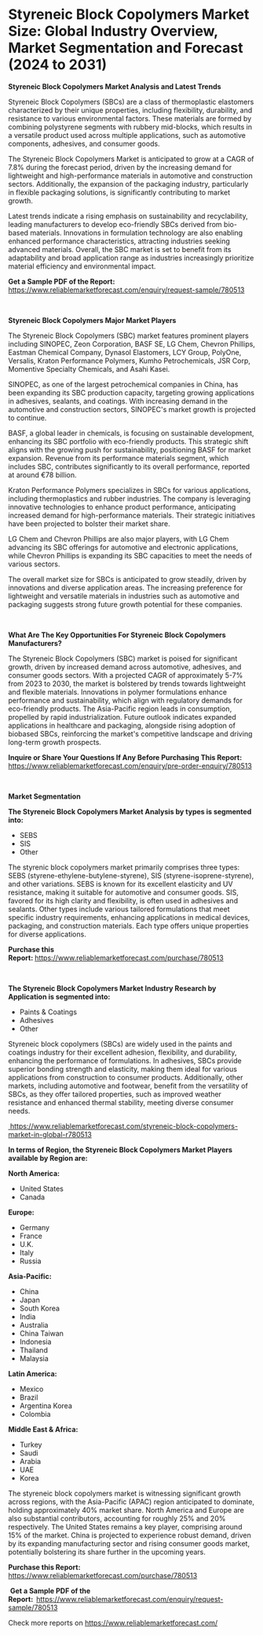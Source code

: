 <p><h1>Styreneic Block Copolymers Market Size: Global Industry Overview, Market Segmentation and Forecast (2024 to 2031)</h1></p><p><strong>Styreneic Block Copolymers Market Analysis and Latest Trends</strong></p>
<p><p>Styreneic Block Copolymers (SBCs) are a class of thermoplastic elastomers characterized by their unique properties, including flexibility, durability, and resistance to various environmental factors. These materials are formed by combining polystyrene segments with rubbery mid-blocks, which results in a versatile product used across multiple applications, such as automotive components, adhesives, and consumer goods.</p><p>The Styreneic Block Copolymers Market is anticipated to grow at a CAGR of 7.8% during the forecast period, driven by the increasing demand for lightweight and high-performance materials in automotive and construction sectors. Additionally, the expansion of the packaging industry, particularly in flexible packaging solutions, is significantly contributing to market growth. </p><p>Latest trends indicate a rising emphasis on sustainability and recyclability, leading manufacturers to develop eco-friendly SBCs derived from bio-based materials. Innovations in formulation technology are also enabling enhanced performance characteristics, attracting industries seeking advanced materials. Overall, the SBC market is set to benefit from its adaptability and broad application range as industries increasingly prioritize material efficiency and environmental impact.</p></p>
<p><strong>Get a Sample PDF of the Report:&nbsp;</strong> <a href="https://www.reliablemarketforecast.com/enquiry/request-sample/780513?utm_campaign=1875&utm_medium=2&utm_source=Github&utm_content=ia&utm_term=30122024&utm_id=styreneic-block-copolymers">https://www.reliablemarketforecast.com/enquiry/request-sample/780513</a></p>
<p>&nbsp;</p>
<p><strong>Styreneic Block Copolymers Major Market Players</strong></p>
<p><p>The Styreneic Block Copolymers (SBC) market features prominent players including SINOPEC, Zeon Corporation, BASF SE, LG Chem, Chevron Phillips, Eastman Chemical Company, Dynasol Elastomers, LCY Group, PolyOne, Versalis, Kraton Performance Polymers, Kumho Petrochemicals, JSR Corp, Momentive Specialty Chemicals, and Asahi Kasei. </p><p>SINOPEC, as one of the largest petrochemical companies in China, has been expanding its SBC production capacity, targeting growing applications in adhesives, sealants, and coatings. With increasing demand in the automotive and construction sectors, SINOPEC's market growth is projected to continue.</p><p>BASF, a global leader in chemicals, is focusing on sustainable development, enhancing its SBC portfolio with eco-friendly products. This strategic shift aligns with the growing push for sustainability, positioning BASF for market expansion. Revenue from its performance materials segment, which includes SBC, contributes significantly to its overall performance, reported at around €78 billion.</p><p>Kraton Performance Polymers specializes in SBCs for various applications, including thermoplastics and rubber industries. The company is leveraging innovative technologies to enhance product performance, anticipating increased demand for high-performance materials. Their strategic initiatives have been projected to bolster their market share.</p><p>LG Chem and Chevron Phillips are also major players, with LG Chem advancing its SBC offerings for automotive and electronic applications, while Chevron Phillips is expanding its SBC capacities to meet the needs of various sectors.</p><p>The overall market size for SBCs is anticipated to grow steadily, driven by innovations and diverse application areas. The increasing preference for lightweight and versatile materials in industries such as automotive and packaging suggests strong future growth potential for these companies.</p></p>
<p>&nbsp;</p>
<p><strong>What Are The Key Opportunities For Styreneic Block Copolymers Manufacturers?</strong></p>
<p><p>The Styreneic Block Copolymers (SBC) market is poised for significant growth, driven by increased demand across automotive, adhesives, and consumer goods sectors. With a projected CAGR of approximately 5-7% from 2023 to 2030, the market is bolstered by trends towards lightweight and flexible materials. Innovations in polymer formulations enhance performance and sustainability, which align with regulatory demands for eco-friendly products. The Asia-Pacific region leads in consumption, propelled by rapid industrialization. Future outlook indicates expanded applications in healthcare and packaging, alongside rising adoption of biobased SBCs, reinforcing the market's competitive landscape and driving long-term growth prospects.</p></p>
<p><strong>Inquire or Share Your Questions If Any Before Purchasing This Report:</strong> <a href="https://www.reliablemarketforecast.com/enquiry/pre-order-enquiry/780513?utm_campaign=1875&utm_medium=2&utm_source=Github&utm_content=ia&utm_term=30122024&utm_id=styreneic-block-copolymers">https://www.reliablemarketforecast.com/enquiry/pre-order-enquiry/780513</a></p>
<p>&nbsp;</p>
<p><strong>Market Segmentation</strong></p>
<p><strong>The Styreneic Block Copolymers Market Analysis by types is segmented into:</strong></p>
<p><ul><li>SEBS</li><li>SIS</li><li>Other</li></ul></p>
<p><p>The styrenic block copolymers market primarily comprises three types: SEBS (styrene-ethylene-butylene-styrene), SIS (styrene-isoprene-styrene), and other variations. SEBS is known for its excellent elasticity and UV resistance, making it suitable for automotive and consumer goods. SIS, favored for its high clarity and flexibility, is often used in adhesives and sealants. Other types include various tailored formulations that meet specific industry requirements, enhancing applications in medical devices, packaging, and construction materials. Each type offers unique properties for diverse applications.</p></p>
<p><strong>Purchase this Report:&nbsp;</strong><a href="https://www.reliablemarketforecast.com/purchase/780513?utm_campaign=1875&utm_medium=2&utm_source=Github&utm_content=ia&utm_term=30122024&utm_id=styreneic-block-copolymers">https://www.reliablemarketforecast.com/purchase/780513</a></p>
<p>&nbsp;</p>
<p><strong>The Styreneic Block Copolymers Market Industry Research by Application is segmented into:</strong></p>
<p><ul><li>Paints & Coatings</li><li>Adhesives</li><li>Other</li></ul></p>
<p><p>Styreneic block copolymers (SBCs) are widely used in the paints and coatings industry for their excellent adhesion, flexibility, and durability, enhancing the performance of formulations. In adhesives, SBCs provide superior bonding strength and elasticity, making them ideal for various applications from construction to consumer products. Additionally, other markets, including automotive and footwear, benefit from the versatility of SBCs, as they offer tailored properties, such as improved weather resistance and enhanced thermal stability, meeting diverse consumer needs.</p></p>
<p><a href="https://www.reliablemarketforecast.com/styreneic-block-copolymers-market-in-global-r780513?utm_campaign=1875&utm_medium=2&utm_source=Github&utm_content=ia&utm_term=30122024&utm_id=styreneic-block-copolymers">&nbsp;https://www.reliablemarketforecast.com/styreneic-block-copolymers-market-in-global-r780513</a></p>
<p><strong>In terms of Region, the Styreneic Block Copolymers Market Players available by Region are:</strong></p>
<p>
    <p> <strong> North America: </strong>
        <ul>
            <li>United States</li>
            <li>Canada</li>
        </ul>
        </p> 
    <p> <strong> Europe: </strong>
        <ul>
            <li>Germany</li>
            <li>France</li>
            <li>U.K.</li>
            <li>Italy</li>
            <li>Russia</li>
        </ul>
        </p> 
    <p> <strong> Asia-Pacific: </strong>
        <ul>
            <li>China</li>
            <li>Japan</li>
            <li>South Korea</li>
            <li>India</li>
            <li>Australia</li>
            <li>China Taiwan</li>
            <li>Indonesia</li>
            <li>Thailand</li>
            <li>Malaysia</li>
        </ul>
        </p> 
    <p> <strong> Latin America: </strong>
        <ul>
            <li>Mexico</li>
            <li>Brazil</li>
            <li>Argentina Korea</li>
            <li>Colombia</li>
        </ul>
        </p> 
    <p> <strong> Middle East & Africa: </strong>
        <ul>
            <li>Turkey</li>
            <li>Saudi</li>
            <li>Arabia</li>
            <li>UAE</li>
            <li>Korea</li>
        </ul>
    </p>
    </p>
<p><p>The styreneic block copolymers market is witnessing significant growth across regions, with the Asia-Pacific (APAC) region anticipated to dominate, holding approximately 40% market share. North America and Europe are also substantial contributors, accounting for roughly 25% and 20% respectively. The United States remains a key player, comprising around 15% of the market. China is projected to experience robust demand, driven by its expanding manufacturing sector and rising consumer goods market, potentially bolstering its share further in the upcoming years.</p></p>
<p><strong>Purchase this Report: </strong><a href="https://www.reliablemarketforecast.com/purchase/780513?utm_campaign=1875&utm_medium=2&utm_source=Github&utm_content=ia&utm_term=30122024&utm_id=styreneic-block-copolymers">https://www.reliablemarketforecast.com/purchase/780513</a></p>
<p>&nbsp;<strong>Get a Sample PDF of the Report:&nbsp;&nbsp;</strong><a href="https://www.reliablemarketforecast.com/enquiry/request-sample/780513?utm_campaign=1875&utm_medium=2&utm_source=Github&utm_content=ia&utm_term=30122024&utm_id=styreneic-block-copolymers">https://www.reliablemarketforecast.com/enquiry/request-sample/780513</a></p>
<p><strong></strong></p>
<p>Check more reports on <a href="https://www.reliablemarketforecast.com/?utm_campaign=1875&utm_medium=2&utm_source=Github&utm_content=ia&utm_term=30122024&utm_id=styreneic-block-copolymers">https://www.reliablemarketforecast.com/</a></p>